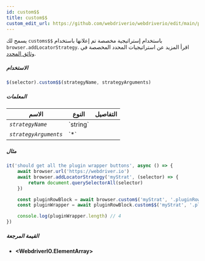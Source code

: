 ```yaml
---
id: custom$$
title: custom$$
custom_edit_url: https://github.com/webdriverio/webdriverio/edit/main/packages/webdriverio/src/commands/element/custom$$.ts
---
```


يسمح لك `customs$$` باستخدام إستراتيجية مخصصة تم إعلانها باستخدام `browser.addLocatorStrategy`.
اقرأ المزيد عن استراتيجيات المحدد المخصصة في [وثائق المحدد](../../selectors#custom-selector-strategies).

##### الاستخدام

```js
$(selector).custom$$(strategyName, strategyArguments)
```

##### المعلمات

<table>
  <thead>
    <tr>
      <th>الاسم</th><th>النوع</th><th>التفاصيل</th>
    </tr>
  </thead>
  <tbody>
    <tr>
      <td><code><var>strategyName</var></code></td>
      <td>`string`</td>
      <td></td>
    </tr>
    <tr>
      <td><code><var>strategyArguments</var></code></td>
      <td>`*`</td>
      <td></td>
    </tr>
  </tbody>
</table>

##### مثال

```js title="example.js"
it('should get all the plugin wrapper buttons', async () => {
    await browser.url('https://webdriver.io')
    await browser.addLocatorStrategy('myStrat', (selector) => {
        return document.querySelectorAll(selector)
    })

    const pluginRowBlock = await browser.custom$('myStrat', '.pluginRowBlock')
    const pluginWrapper = await pluginRowBlock.custom$$('myStrat', '.pluginWrapper')

    console.log(pluginWrapper.length) // 4
})
```

##### القيمة المرجعة

- **&lt;WebdriverIO.ElementArray&gt;**